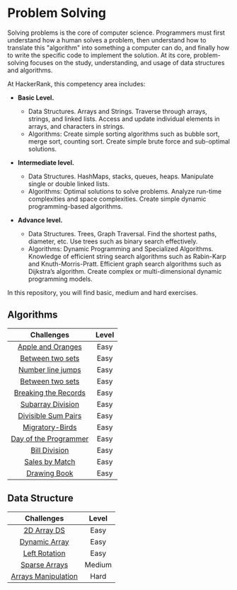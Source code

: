 # Problem Solving

Solving problems is the core of computer science. Programmers must first understand how a human solves a problem, then understand how to translate this "algorithm" into something a computer can do, and finally how to write the specific code to implement the solution. At its core, problem-solving focuses on the study, understanding, and usage of data structures and algorithms.

At HackerRank, this competency area includes:
- **Basic Level.**
    - Data Structures. Arrays and Strings. Traverse through arrays, strings, and linked lists. Access and update individual elements in arrays, and characters in strings.
    - Algorithms: Create simple sorting algorithms such as bubble sort, merge sort, counting sort. Create simple brute force and sub-optimal solutions.

- **Intermediate level.** 
    - Data Structures. HashMaps, stacks, queues, heaps. Manipulate single or double linked lists.
    - Algorithms: Optimal solutions to solve problems. Analyze run-time complexities and space complexities. Create simple dynamic programming-based algorithms.

- **Advance level.** 
    - Data Structures. Trees, Graph Traversal. Find the shortest paths, diameter, etc. Use trees such as binary search effectively.
    - Algorithms: Dynamic Programming and Specialized Algorithms. Knowledge of efficient string search algorithms such as Rabin-Karp and Knuth-Morris-Pratt. Efficient graph search algorithms such as Dijkstra’s algorithm. Create complex or multi-dimensional dynamic programming models.

In this repository, you will find basic, medium and hard exercises.

## Algorithms
| Challenges | Level |
|:--------:|:--------:|
| [Apple and Oranges](https://nbviewer.org/github/EdinsonLeandro/HackerRank/blob/main/Problem-Solving/Algorithms/Apple-and-Oranges.ipynb) | Easy |
| [Between two sets](https://nbviewer.org/github/EdinsonLeandro/HackerRank/blob/main/Problem-Solving/Algorithms/Between-two-sets.ipynb) | Easy |
| [Number line jumps](https://nbviewer.org/github/EdinsonLeandro/HackerRank/blob/main/Problem-Solving/Algorithms/Number-line-jumps.ipynb) | Easy |
| [Between two sets](https://nbviewer.org/github/EdinsonLeandro/HackerRank/blob/main/Problem-Solving/Algorithms/Between-two-sets.ipynb) | Easy |
| [Breaking the Records](https://nbviewer.org/github/EdinsonLeandro/HackerRank/blob/main/Problem-Solving/Algorithms/Breaking-the-Records.ipynb) | Easy |
| [Subarray Division](https://nbviewer.org/github/EdinsonLeandro/HackerRank/blob/main/Problem-Solving/Algorithms/Subarray-Division.ipynb) | Easy |
| [Divisible Sum Pairs](https://nbviewer.org/github/EdinsonLeandro/HackerRank/blob/main/Problem-Solving/Algorithms/Divisible-Sum-Pairs.ipynb) | Easy |
| [Migratory-Birds](https://nbviewer.org/github/EdinsonLeandro/HackerRank/blob/main/Problem-Solving/Algorithms/Migratory-Birds.ipynb) | Easy |
| [Day of the Programmer](https://nbviewer.org/github/EdinsonLeandro/HackerRank/blob/main/Problem-Solving/Algorithms/Day-of-the-Programmer.ipynb) | Easy |
| [Bill Division](https://nbviewer.org/github/EdinsonLeandro/HackerRank/blob/main/Problem-Solving/Algorithms/Bill-Division.ipynb) | Easy |
| [Sales by Match](https://nbviewer.org/github/EdinsonLeandro/HackerRank/blob/main/Problem-Solving/Algorithms/Sales-by-Match.ipynb) | Easy |
| [Drawing Book](https://nbviewer.org/github/EdinsonLeandro/HackerRank/blob/main/Problem-Solving/Algorithms/Drawing-Book.ipynb) | Easy |

## Data Structure
| Challenges | Level |
|:--------:|:--------:|
| [2D Array DS](https://nbviewer.org/github/EdinsonLeandro/HackerRank/blob/main/Problem-Solving/Data-Structure/2D_Array-DS.ipynb) | Easy |
| [Dynamic Array](https://nbviewer.org/github/EdinsonLeandro/HackerRank/blob/main/Problem-Solving/Data-Structure/Dynamic-Array.ipynb) | Easy |
| [Left Rotation](https://nbviewer.org/github/EdinsonLeandro/HackerRank/blob/main/Problem-Solving/Data-Structure/Left-Rotation.ipynb) | Easy |
| [Sparse Arrays](https://nbviewer.org/github/EdinsonLeandro/HackerRank/blob/main/Problem-Solving/Data-Structure/Sparse-Arrays.ipynb) | Medium |
| [Arrays Manipulation](https://nbviewer.org/github/EdinsonLeandro/HackerRank/blob/main/Problem-Solving/Data-Structure/Array-Manipulation.ipynb) | Hard |

